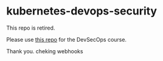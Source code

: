 # kubernetes-devops-security

This repo is retired.

Please use [this repo](https://github.com/kodekloudhub/devsecops) for the DevSecOps course.

Thank you. cheking webhooks